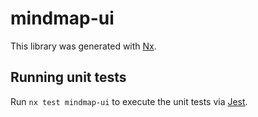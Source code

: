# mindmap-ui

This library was generated with [Nx](https://nx.dev).

## Running unit tests

Run `nx test mindmap-ui` to execute the unit tests via [Jest](https://jestjs.io).
